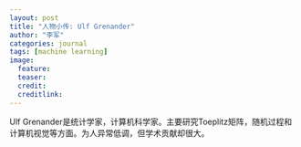 ```yaml
---
layout: post
title: "人物小传: Ulf Grenander"
author: "李军"
categories: journal
tags: [machine learning]
image:
  feature: 
  teaser: 
  credit:
  creditlink:
---
```


Ulf Grenander是统计学家，计算机科学家。主要研究Toeplitz矩阵，随机过程和计算机视觉等方面。为人异常低调，但学术贡献却很大。